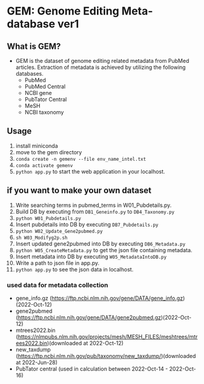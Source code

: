 # GEM: Genome Editing Meta-database ver1
## What is GEM?
- GEM is the dataset of genome editing related metadata from PubMed articles. Extraction of metadata is achieved by utilizing the following databases. 
    - PubMed
    - PubMed Central
    - NCBI gene
    - PubTator Central
    - MeSH
    - NCBI taxonomy

## Usage
1. install miniconda
2. move to the gem directory
3. `conda create -n gemenv --file env_name_intel.txt`
4. `conda activate gemenv`
5. `python app.py` to start the web application in your localhost.

## if you want to make your own dataset
1. Write searching terms in pubmed_terms in W01_Pubdetails.py.
2. Build DB by executing from `DB1_Geneinfo.py` to `DB4_Taxonomy.py`
3. `python W01_Pubdetails.py`
4. Insert pubdetails into DB by executing `DB7_Pubdetails.py`
5. `python W02_Update_Gene2pubmed.py`
6. `sh W03_Modifyg2p.sh`
7. Insert updated gene2pubmed into DB by executing `DB6_Metadata.py`
8. `python W05_CreateMetadata.py` to get the json file containing metadata.
9. Insert metadata into DB by executing `W05_MetadataIntoDB.py`
10. Write a path to json file in app.py.
11. `python app.py` to see the json data in localhost.

### used data for metadata collection
- gene_info.gz (https://ftp.ncbi.nlm.nih.gov/gene/DATA/gene_info.gz)(2022-Oct-12)
- gene2pubmed (https://ftp.ncbi.nlm.nih.gov/gene/DATA/gene2pubmed.gz)(2022-Oct-12)
- mtrees2022.bin (https://nlmpubs.nlm.nih.gov/projects/mesh/MESH_FILES/meshtrees/mtrees2022.bin)(downloaded at 2022-Oct-12)
- new_taxdump (https://ftp.ncbi.nlm.nih.gov/pub/taxonomy/new_taxdump/)(downloaded at 2022-Jun-28)
- PubTator central (used in calculation between 2022-Oct-14 - 2022-Oct-16)